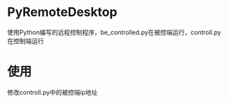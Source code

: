 # PyRemoteDesktop
使用Python编写的远程控制程序，be_controlled.py在被控端运行，controll.py在控制端运行
# 使用
修改controll.py中的被控端ip地址
